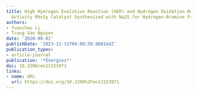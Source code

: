 ```yaml
---
title: High Hydrogen Evolution Reaction (HER) and Hydrogen Oxidation Reaction (HOR)
  Activity RhxSy Catalyst Synthesized with Na2S for Hydrogen-Bromine Fuel Cell
authors:
- Yuanchao Li
- Trung Van Nguyen
date: '2020-08-01'
publishDate: '2023-12-31T04:08:50.008164Z'
publication_types:
- article-journal
publication: '*Energies*'
doi: 10.3390/en13153971
links:
- name: URL
  url: https://doi.org/10.3390%2Fen13153971
---
```

